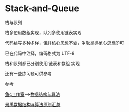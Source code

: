 # Stack-and-Queue
栈与队列

栈多使用数组实现，队列多使用链表实现

代码编写多种多样，但其核心思想不变，争取掌握核心思想即可

已在代码中注释，编码格式为 UTF-8

栈和队列都已分别使用 链表和数组 实现

还有一些练习题可供参考

参考  

[鱼c工作室](fishc.com)—>[数据结构与算法](https://www.bilibili.com/video/BV1jW411K7yg?spm_id_from=333.1007.top_right_bar_window_custom_collection.content.click)

[景禹数据结构与算法原创汇总](https://mp.weixin.qq.com/s/NvTzr-sAhIEpK5Lhl8TaBQ)
 
